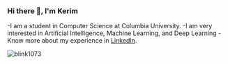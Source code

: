 ### Hi there 👋, I'm Kerim

-I am a student in Computer Science at Columbia University. 
-I am very interested in Artificial Intelligence, Machine Learning, and Deep Learning
-Know more about my experience in [LinkedIn](https://www.linkedin.com/in/kerim-kurttepeli/).
<p><img align="center" src="https://github-readme-streak-stats.herokuapp.com/?user=kurttepelikerim&" alt="blink1073" /></p>

<!--
**kurttepelikerim/kurttepelikerim** is a ✨ _special_ ✨ repository because its `README.md` (this file) appears on your GitHub profile.

Here are some ideas to get you started:

- 🔭 I’m currently working on ...
- 🌱 I’m currently learning ...
- 👯 I’m looking to collaborate on ...
- 🤔 I’m looking for help with ...
- 💬 Ask me about ...
- 📫 How to reach me: ...
- 😄 Pronouns: ...
- ⚡ Fun fact: ...
-->
